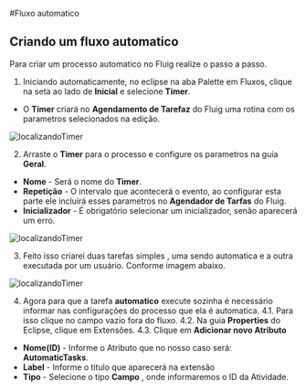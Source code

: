 #Fluxo automatico
## Criando um fluxo automatico

Para criar um processo automatico no Fluig realize o passo a passo.

1. Iniciando automaticamente, no eclipse na aba Palette em Fluxos, clique na seta ao lado de **Inicial** e selecione **Timer**.
  * O **Timer** criará no **Agendamento de Tarefaz** do Fluig uma rotina com os parametros selecionados na edição.

  ![localizandoTimer](https://github.com/robertoShimokawa/Fluig/blob/master/Fluxo%20Automatico/images/localizandoTimer_01.JPG)

2. Arraste o **Timer** para o processo e configure os parametros na guia **Geral**.
  * **Nome** - Será o nome do **Timer**.
  * **Repetição** - O intervalo que acontecerá o evento, ao configurar esta parte ele incluirá esses parametros no **Agendador de Tarfas** do Fluig.
  * **Inicializador** - É obrigatório selecionar um inicializador, senão aparecerá um erro.

  ![localizandoTimer](https://github.com/robertoShimokawa/Fluig/blob/master/Fluxo%20Automatico/images/confTimer_02.JPG)

3. Feito isso criarei duas tarefas simples , uma sendo automatica e a outra executada por um usuário. Conforme imagem abaixo.

  ![localizandoTimer](https://github.com/robertoShimokawa/Fluig/blob/master/Fluxo%20Automatico/images/fluxoAuto_03.JPG)

4. Agora para que a tarefa **automatico** execute sozinha é necessário informar nas configurações do processo que ela é automatica.
  4.1. Para isso clique no campo vazio fora do fluxo.
  4.2. Na guia **Properties** do Eclipse, clique em Extensões.
  4.3. Clique em **Adicionar novo Atributo**
  * **Nome(ID)** - Informe o Atributo que no nosso caso será: **AutomaticTasks**.
  * **Label** - Informe o titulo que aparecerá na extensão
  * **Tipo** - Selecione o tipo **Campo** , onde informaremos o ID da Atividade.
